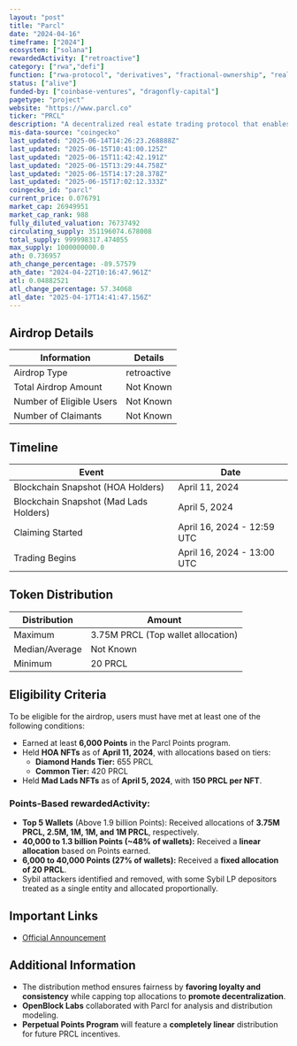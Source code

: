 ```yaml
---
layout: "post"
title: "Parcl"
date: "2024-04-16"
timeframe: ["2024"]
ecosystem: ["solana"]
rewardedActivity: ["retroactive"]
category: ["rwa","defi"]
function: ["rwa-protocol", "derivatives", "fractional-ownership", "real-world-assets", "tokenized-assets", "tokenized-real-estate", "decentralized-finance", "defi", "real-estate"]
status: ["alive"]
funded-by: ["coinbase-ventures", "dragonfly-capital"]
pagetype: "project"
website: "https://www.parcl.co"
ticker: "PRCL"
description: "A decentralized real estate trading protocol that enables users to gain exposure to real-world property markets through blockchain technology."
mis-data-source: "coingecko"
last_updated: "2025-06-14T14:26:23.268888Z"
last_updated: "2025-06-15T10:41:00.125Z"
last_updated: "2025-06-15T11:42:42.191Z"
last_updated: "2025-06-15T13:29:44.758Z"
last_updated: "2025-06-15T14:17:28.378Z"
last_updated: "2025-06-15T17:02:12.333Z"
coingecko_id: "parcl"
current_price: 0.076791
market_cap: 26949951
market_cap_rank: 988
fully_diluted_valuation: 76737492
circulating_supply: 351196074.678008
total_supply: 999998317.474055
max_supply: 1000000000.0
ath: 0.736957
ath_change_percentage: -89.57579
ath_date: "2024-04-22T10:16:47.961Z"
atl: 0.04882521
atl_change_percentage: 57.34068
atl_date: "2025-04-17T14:41:47.156Z"
---
```


## Airdrop Details

| Information              | Details     |
| ------------------------ | ----------- |
| Airdrop Type             | retroactive |
| Total Airdrop Amount     | Not Known   |
| Number of Eligible Users | Not Known   |
| Number of Claimants      | Not Known   |

## Timeline

| Event                                  | Date                       |
| -------------------------------------- | -------------------------- |
| Blockchain Snapshot (HOA Holders)      | April 11, 2024             |
| Blockchain Snapshot (Mad Lads Holders) | April 5, 2024              |
| Claiming Started                       | April 16, 2024 - 12:59 UTC |
| Trading Begins                         | April 16, 2024 - 13:00 UTC |

## Token Distribution

| Distribution   | Amount                             |
| -------------- | ---------------------------------- |
| Maximum        | 3.75M PRCL (Top wallet allocation) |
| Median/Average | Not Known                          |
| Minimum        | 20 PRCL                            |

## Eligibility Criteria

To be eligible for the airdrop, users must have met at least one of the following conditions:

- Earned at least **6,000 Points** in the Parcl Points program.
- Held **HOA NFTs** as of **April 11, 2024**, with allocations based on tiers:
  - **Diamond Hands Tier:** 655 PRCL
  - **Common Tier:** 420 PRCL
- Held **Mad Lads NFTs** as of **April 5, 2024**, with **150 PRCL per NFT**.

### Points-Based rewardedActivity:

- **Top 5 Wallets** (Above 1.9 billion Points): Received allocations of **3.75M PRCL, 2.5M, 1M, 1M, and 1M PRCL**, respectively.
- **40,000 to 1.3 billion Points (~48% of wallets):** Received a **linear allocation** based on Points earned.
- **6,000 to 40,000 Points (27% of wallets):** Received a **fixed allocation of 20 PRCL**.
- Sybil attackers identified and removed, with some Sybil LP depositors treated as a single entity and allocated proportionally.

## Important Links

- [Official Announcement](https://www.parcl.co/blog/prcl-community-allocation-update)

## Additional Information

- The distribution method ensures fairness by **favoring loyalty and consistency** while capping top allocations to **promote decentralization**.
- **OpenBlock Labs** collaborated with Parcl for analysis and distribution modeling.
- **Perpetual Points Program** will feature a **completely linear** distribution for future PRCL incentives.